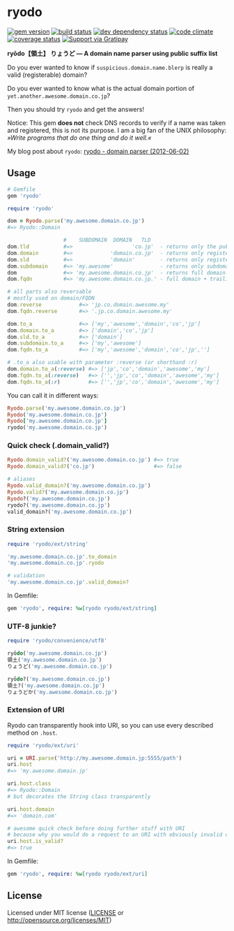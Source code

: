 # ryodo

[![gem version](https://img.shields.io/gem/v/ryodo.svg?style=flat-square)](https://rubygems.org/gems/ryodo)
[![build status](https://img.shields.io/travis/asaaki/ryodo/master.svg?style=flat-square)](http://travis-ci.org/asaaki/ryodo)
[![dev dependency status](https://img.shields.io/gemnasium/asaaki/ryodo.svg?style=flat-square)](https://gemnasium.com/asaaki/ryodo)
[![code climate](https://img.shields.io/codeclimate/github/asaaki/ryodo.svg?style=flat-square)](https://codeclimate.com/github/asaaki/ryodo)
[![coverage status](https://img.shields.io/coveralls/asaaki/ryodo/master.svg?style=flat-square)](https://coveralls.io/r/asaaki/ryodo?branch=master)
[![Support via Gratipay](http://img.shields.io/gratipay/asaaki.svg?style=flat-square)](https://gratipay.com/asaaki)

**ryōdo【領土】 りょうど — A domain name parser using public suffix list**

Do you ever wanted to know if `suspicious.domain.name.blerp` is really a valid (registerable) domain?

Do you ever wanted to know what is the actual domain portion of `yet.another.awesome.domain.co.jp`?

Then you should try `ryodo` and get the answers!

Notice: This gem **does not** check DNS records to verify if a name was taken and registered, this is not its purpose.
I am a big fan of the UNIX philosophy: *»Write programs that do one thing and do it well.«*

My blog post about `ryodo`: [ryodo - domain parser (2012-06-02)](http://markentier.de/codecraft/2012/06/02/ryodo-domain-parser/)


## Usage

```ruby
# Gemfile
gem 'ryodo'
```

```ruby
require 'ryodo'

dom = Ryodo.parse('my.awesome.domain.co.jp')
#=> Ryodo::Domain

                  #    SUBDOMAIN  DOMAIN   TLD
dom.tld           #=>                   'co.jp'  - returns only the public suffix
dom.domain        #=>            'domain.co.jp'  - returns only registered/registrable domain
dom.sld           #=>            'domain'        - returns only registered/registrable domain name w/o TLD
dom.subdomain     #=> 'my.awesome'               - returns only subdomain parts
dom               #=> 'my.awesome.domain.co.jp'  - returns full domain string
dom.fqdn          #=> 'my.awesome.domain.co.jp.' - full domain + trailing dot

# all parts also reversable
# mostly used on domain/FQDN
dom.reverse            #=> 'jp.co.domain.awesome.my'
dom.fqdn.reverse       #=> '.jp.co.domain.awesome.my'

dom.to_a               #=> ['my','awesome','domain','co','jp']
dom.domain.to_a        #=> ['domain','co','jp']
dom.sld.to_a           #=> ['domain']
dom.subdomain.to_a     #=> ['my','awesome']
dom.fqdn.to_a          #=> ['my','awesome','domain','co','jp','']

# .to_a also usable with parameter :reverse (or shorthand :r)
dom.domain.to_a(:reverse) #=> ['jp','co','domain','awesome','my']
dom.fqdn.to_a(:reverse)   #=> ['','jp','co','domain','awesome','my']
dom.fqdn.to_a(:r)         #=> ['','jp','co','domain','awesome','my']
```

You can call it in different ways:

```ruby
Ryodo.parse('my.awesome.domain.co.jp')
Ryodo('my.awesome.domain.co.jp')
Ryodo['my.awesome.domain.co.jp']
ryodo('my.awesome.domain.co.jp')
```


### Quick check (.domain_valid?)

```ruby
Ryodo.domain_valid?('my.awesome.domain.co.jp') #=> true
Ryodo.domain_valid?('co.jp')                   #=> false

# aliases
Ryodo.valid_domain?('my.awesome.domain.co.jp')
Ryodo.valid?('my.awesome.domain.co.jp')
Ryodo?('my.awesome.domain.co.jp')
ryodo?('my.awesome.domain.co.jp')
valid_domain?('my.awesome.domain.co.jp')
```


### String extension

```ruby
require 'ryodo/ext/string'

'my.awesome.domain.co.jp'.to_domain
'my.awesome.domain.co.jp'.ryodo

# validation
'my.awesome.domain.co.jp'.valid_domain?
```

In Gemfile:

```ruby
gem 'ryodo', require: %w[ryodo ryodo/ext/string]
```


### UTF-8 junkie?

```ruby
require 'ryodo/convenience/utf8'

ryōdo('my.awesome.domain.co.jp')
領土('my.awesome.domain.co.jp')
りょうど('my.awesome.domain.co.jp')

ryōdo?('my.awesome.domain.co.jp')
領土?('my.awesome.domain.co.jp')
りょうどか('my.awesome.domain.co.jp')
```


### Extension of URI

Ryodo can transparently hook into URI, so you can use every described method on `.host`.

```ruby
require 'ryodo/ext/uri'

uri = URI.parse('http://my.awesome.domain.jp:5555/path')
uri.host
#=> 'my.awesome.domain.jp'

uri.host.class
#=> Ryodo::Domain
# but decorates the String class transparently

uri.host.domain
#=> 'domain.com'

# awesome quick check before doing further stuff with URI
# because why you would do a request to an URI with obviously invalid domain?
uri.host.is_valid?
#=> true
```

In Gemfile:

```ruby
gem 'ryodo', require: %w[ryodo ryodo/ext/uri]
```


## License

Licensed under MIT license ([LICENSE](LICENSE) or http://opensource.org/licenses/MIT)
